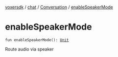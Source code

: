 [voxersdk](../../index.md) / [chat](../index.md) / [Conversation](index.md) / [enableSpeakerMode](./enable-speaker-mode.md)

# enableSpeakerMode

`fun enableSpeakerMode(): `[`Unit`](https://kotlinlang.org/api/latest/jvm/stdlib/kotlin/-unit/index.html)

Route audio via speaker

